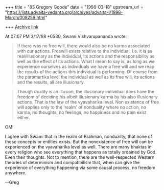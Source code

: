 +++
title = "83 Gregory Goode"
date = "1998-03-18"
upstream_url = "https://lists.advaita-vedanta.org/archives/advaita-l/1998-March/008258.html"

+++
[Archive link](https://lists.advaita-vedanta.org/archives/advaita-l/1998-March/008258.html)

At 07:07 PM 3/17/98 +0530, Swami Vishvarupananda wrote:

>If there was no free will, there would also be no karma associated with our
>actions.
>Freewill exists relative to the individual. I.e. it is as real/illusionary
>as the individual, its actions and the responsibility as well as the effect
>of its actions.
>What I mean to say is, as long as we experience ourselves as individuals we
>have a free will and we reap the results of the actions this individual is
>performing. Of course from the paramartika level the individual as well as
>its free will, its actions and the results, all are illusionary.


>Though duality is an illusion, the illusionary individual does have the
>freedom of deciding his albeit illusionary karma by his also illusionary
>actions. That is the law of the vyavaharika level. Non existence of free
>will applies only to the 'realm' of nonduality where no action, no karma, no
>thoughts, no feelings, no happiness and no pain exist either.

OM!

I agree with Swami that in the realm of Brahman, nonduality, that none of
these concepts or entities exists.  But the nonexistence of free will can
be experienced on the vyavaharika level as well.  There are many bhaktas in
every religion who see everything that happens as totally ordained by God.
Even their thoughts.  Not to mention, there are the well-respected Western
theories of determinism and compatibilism that, when  can give the
experience of everything happening via some causal process, no freedom
anywhere.

--Greg

